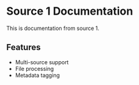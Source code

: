 # Source 1 Documentation

This is documentation from source 1.

## Features
- Multi-source support
- File processing
- Metadata tagging